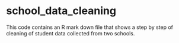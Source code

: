 # school_data_cleaning
This code contains an R mark down file that shows a step by step of cleaning of student data collected from two schools. 
